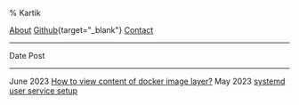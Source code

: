 % Kartik

[About](about.html)
[Github](https://github.com/Kartik1397){target="_blank"}
[Contact](mailto:kartik@ktklab.org)

---

Date                  Post
------------------    ------------------
June 2023             [How to view content of docker image layer?](docker-image-layer.html)
May 2023              [systemd user service setup](systemd-user-service.html)

